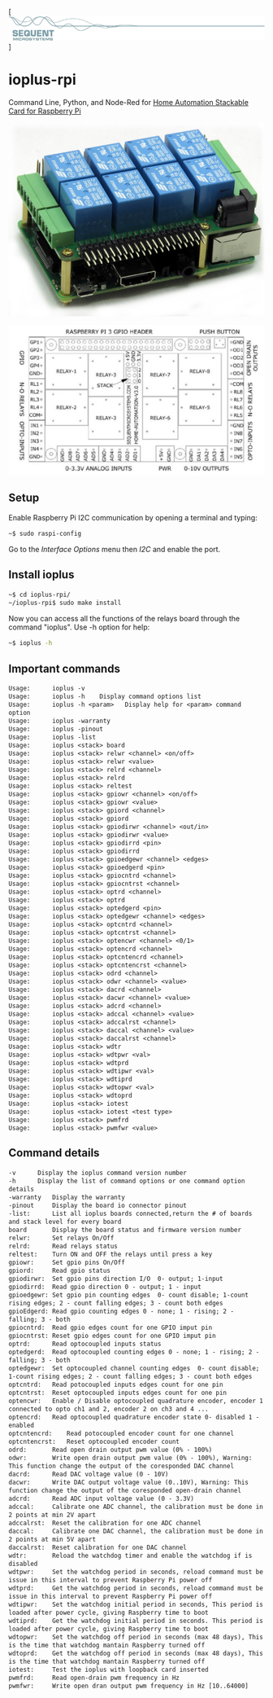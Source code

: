 [![ioplus-rpi](res/sequent.jpg)]

# ioplus-rpi

Command Line, Python, and Node-Red for [Home Automation Stackable Card for Raspberry Pi](https://sequentmicrosystems.com/products/raspberry-pi-home-automation-card)

![IO-PLUS](res/IO-PLUS.jpg)

![IO-PLUS-PINOUT](res/ioplusPinout.jpg)

## Setup

Enable Raspberry Pi I2C communication by opening a terminal and typing:
```bash
~$ sudo raspi-config
```
Go to the *Interface Options* menu then *I2C* and enable the port.

## Install ioplus

```bash
~$ cd ioplus-rpi/
~/ioplus-rpi$ sudo make install
```

Now you can access all the functions of the relays board through the command "ioplus". Use -h option for help:
```bash
~$ ioplus -h
```

## Important commands

    Usage:		ioplus -v
	Usage:		ioplus -h    Display command options list
	Usage:		ioplus -h <param>   Display help for <param> command option
	Usage:		ioplus -warranty
	Usage:		ioplus -pinout
	Usage:		ioplus -list
	Usage:		ioplus <stack> board
	Usage:		ioplus <stack> relwr <channel> <on/off>
	Usage:		ioplus <stack> relwr <value>
	Usage:		ioplus <stack> relrd <channel>
	Usage:		ioplus <stack> relrd
	Usage:		ioplus <stack> reltest
	Usage:		ioplus <stack> gpiowr <channel> <on/off>
	Usage:		ioplus <stack> gpiowr <value>
	Usage:		ioplus <stack> gpiord <channel>
	Usage:		ioplus <stack> gpiord
	Usage:		ioplus <stack> gpiodirwr <channel> <out/in> 
	Usage:		ioplus <stack> gpiodirwr <value>
	Usage:		ioplus <stack> gpiodirrd <pin>
	Usage:		ioplus <stack> gpiodirrd
	Usage:		ioplus <stack> gpioedgewr <channel> <edges> 
	Usage:		ioplus <stack> gpioedgerd <pin>
	Usage:		ioplus <stack> gpiocntrd <channel>
	Usage:		ioplus <stack> gpiocntrst <channel>
	Usage:		ioplus <stack> optrd <channel>
	Usage:		ioplus <stack> optrd
	Usage:		ioplus <stack> optedgerd <pin>
	Usage:		ioplus <stack> optedgewr <channel> <edges> 
	Usage:		ioplus <stack> optcntrd <channel>
	Usage:		ioplus <stack> optcntrst <channel>
	Usage:		ioplus <stack> optencwr <channel> <0/1> 
	Usage:		ioplus <stack> optencrd <channel>
	Usage:		ioplus <stack> optcntencrd <channel>
	Usage:		ioplus <stack> optcntencrst <channel>
	Usage:		ioplus <stack> odrd <channel>
	Usage:		ioplus <stack> odwr <channel> <value>
	Usage:		ioplus <stack> dacrd <channel>
	Usage:		ioplus <stack> dacwr <channel> <value>
	Usage:		ioplus <stack> adcrd <channel>
	Usage:		ioplus <stack> adccal <channel> <value>
	Usage:		ioplus <stack> adccalrst <channel>
	Usage:		ioplus <stack> daccal <channel> <value>
	Usage:		ioplus <stack> daccalrst <channel>
	Usage:		ioplus <stack> wdtr
	Usage:		ioplus <stack> wdtpwr <val> 
	Usage:		ioplus <stack> wdtprd 
	Usage:		ioplus <stack> wdtipwr <val> 
	Usage:		ioplus <stack> wdtiprd 
	Usage:		ioplus <stack> wdtopwr <val> 
	Usage:		ioplus <stack> wdtoprd 
	Usage:		ioplus <stack> iotest
	Usage:		ioplus <stack> iotest <test type>
	Usage:		ioplus <stack> pwmfrd
	Usage:		ioplus <stack> pwmfwr <value>


## Command details

	-v		Display the ioplus command version number
	-h		Display the list of command options or one command option details
	-warranty	Display the warranty
	-pinout		Display the board io connector pinout
	-list:		List all ioplus boards connected,return the # of boards and stack level for every board
	board		Display the board status and firmware version number
	relwr:		Set relays On/Off
	relrd:		Read relays status
	reltest:	Turn ON and OFF the relays until press a key
	gpiowr:		Set gpio pins On/Off
	gpiord:		Read gpio status
	gpiodirwr:	Set gpio pins direction I/O  0- output; 1-input
	gpiodirrd:	Read gpio direction 0 - output; 1 - input
	gpioedgewr:	Set gpio pin counting edges  0- count disable; 1-count rising edges; 2 - count falling edges; 3 - count both edges
	gpioEdgerd:	Read gpio counting edges 0 - none; 1 - rising; 2 - falling; 3 - both
	gpiocntrd:	Read gpio edges count for one GPIO imput pin
	gpiocntrst:	Reset gpio edges count for one GPIO imput pin
	optrd:		Read optocoupled inputs status
	optedgerd:	Read optocoupled counting edges 0 - none; 1 - rising; 2 - falling; 3 - both
	optedgewr:	Set optocoupled channel counting edges  0- count disable; 1-count rising edges; 2 - count falling edges; 3 - count both edges
	optcntrd:	Read potocoupled inputs edges count for one pin
	optcntrst:	Reset optocoupled inputs edges count for one pin
	optencwr:	Enable / Disable optocoupled quadrature encoder, encoder 1 connected to opto ch1 and 2, encoder 2 on ch3 and 4 ... 
	optencrd:	Read optocoupled quadrature encoder state 0- disabled 1 - enabled
	optcntencrd:	Read potocoupled encoder count for one channel
	optcntencrst:	Reset optocoupled encoder count 
	odrd:		Read open drain output pwm value (0% - 100%)
	odwr:		Write open drain output pwm value (0% - 100%), Warning: This function change the output of the coresponded DAC channel
	dacrd:		Read DAC voltage value (0 - 10V)
	dacwr:		Write DAC output voltage value (0..10V), Warning: This function change the output of the coresponded open-drain channel
	adcrd:		Read ADC input voltage value (0 - 3.3V)
	adccal:		Calibrate one ADC channel, the calibration must be done in 2 points at min 2V apart
	adccalrst:	Reset the calibration for one ADC channel
	daccal:		Calibrate one DAC channel, the calibration must be done in 2 points at min 5V apart
	daccalrst:	Reset calibration for one DAC channel
	wdtr:		Reload the watchdog timer and enable the watchdog if is disabled
	wdtpwr:		Set the watchdog period in seconds, reload command must be issue in this interval to prevent Raspberry Pi power off
	wdtprd:		Get the watchdog period in seconds, reload command must be issue in this interval to prevent Raspberry Pi power off
	wdtipwr:	Set the watchdog initial period in seconds, This period is loaded after power cycle, giving Raspberry time to boot
	wdtiprd:	Get the watchdog initial period in seconds. This period is loaded after power cycle, giving Raspberry time to boot
	wdtopwr:	Set the watchdog off period in seconds (max 48 days), This is the time that watchdog mantain Raspberry turned off 
	wdtoprd:	Get the watchdog off period in seconds (max 48 days), This is the time that watchdog mantain Raspberry turned off 
	iotest:		Test the ioplus with loopback card inserted 
	pwmfrd:		Read open-drain pwm frequency in Hz 
	pwmfwr:		Write open dran output pwm frequency in Hz [10..64000]
